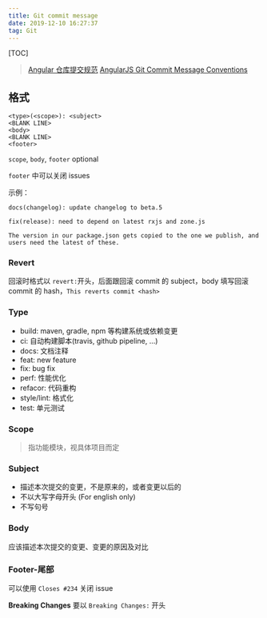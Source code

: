 ```yaml
---
title: Git commit message
date: 2019-12-10 16:27:37
tag: Git
---
```

[TOC]

> [Angular 仓库提交规范](https://github.com/angular/angular/blob/master/CONTRIBUTING.md#-commit-message-guidelines)
> [AngularJS Git Commit Message Conventions](https://wiki.dongfg.com/base/git-commit-msg-angular.html)

## 格式
```
<type>(<scope>): <subject>
<BLANK LINE>
<body>
<BLANK LINE>
<footer>
```
`scope`, `body`, `footer` optional

`footer` 中可以关闭 issues

示例：
```
docs(changelog): update changelog to beta.5
```
```
fix(release): need to depend on latest rxjs and zone.js

The version in our package.json gets copied to the one we publish, and users need the latest of these.
```
### Revert
回滚时格式以 `revert:`开头，后面跟回滚 commit 的 subject，body 填写回滚 commit 的 hash，`This reverts commit <hash>`

### Type
- build: maven, gradle, npm 等构建系统或依赖变更
- ci: 自动构建脚本(travis, github pipeline, ...)
- docs: 文档注释
- feat: new feature
- fix: bug fix
- perf: 性能优化
- refacor: 代码重构
- style/lint: 格式化
- test: 单元测试

### Scope
> 指功能模块，视具体项目而定


### Subject
- 描述本次提交的变更，不是原来的，或者变更以后的
- 不以大写字母开头 (For english only)
- 不写句号

### Body
应该描述本次提交的变更、变更的原因及对比

### Footer-尾部
可以使用 `Closes #234` 关闭 issue

**Breaking Changes** 要以 `Breaking Changes:` 开头
